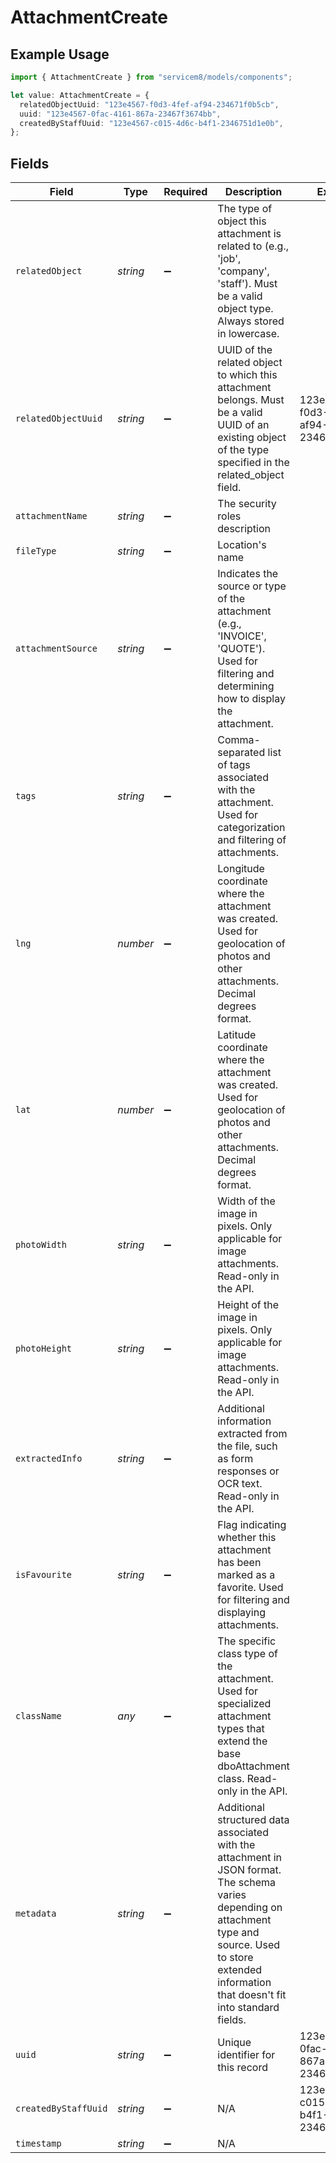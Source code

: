 # AttachmentCreate

## Example Usage

```typescript
import { AttachmentCreate } from "servicem8/models/components";

let value: AttachmentCreate = {
  relatedObjectUuid: "123e4567-f0d3-4fef-af94-234671f0b5cb",
  uuid: "123e4567-0fac-4161-867a-23467f3674bb",
  createdByStaffUuid: "123e4567-c015-4d6c-b4f1-2346751d1e0b",
};
```

## Fields

| Field                                                                                                                                                                                                          | Type                                                                                                                                                                                                           | Required                                                                                                                                                                                                       | Description                                                                                                                                                                                                    | Example                                                                                                                                                                                                        |
| -------------------------------------------------------------------------------------------------------------------------------------------------------------------------------------------------------------- | -------------------------------------------------------------------------------------------------------------------------------------------------------------------------------------------------------------- | -------------------------------------------------------------------------------------------------------------------------------------------------------------------------------------------------------------- | -------------------------------------------------------------------------------------------------------------------------------------------------------------------------------------------------------------- | -------------------------------------------------------------------------------------------------------------------------------------------------------------------------------------------------------------- |
| `relatedObject`                                                                                                                                                                                                | *string*                                                                                                                                                                                                       | :heavy_minus_sign:                                                                                                                                                                                             | The type of object this attachment is related to (e.g., 'job', 'company', 'staff'). Must be a valid object type. Always stored in lowercase.                                                                   |                                                                                                                                                                                                                |
| `relatedObjectUuid`                                                                                                                                                                                            | *string*                                                                                                                                                                                                       | :heavy_minus_sign:                                                                                                                                                                                             | UUID of the related object to which this attachment belongs. Must be a valid UUID of an existing object of the type specified in the related_object field.                                                     | 123e4567-f0d3-4fef-af94-234671f0b5cb                                                                                                                                                                           |
| `attachmentName`                                                                                                                                                                                               | *string*                                                                                                                                                                                                       | :heavy_minus_sign:                                                                                                                                                                                             | The security roles description                                                                                                                                                                                 |                                                                                                                                                                                                                |
| `fileType`                                                                                                                                                                                                     | *string*                                                                                                                                                                                                       | :heavy_minus_sign:                                                                                                                                                                                             | Location's name                                                                                                                                                                                                |                                                                                                                                                                                                                |
| `attachmentSource`                                                                                                                                                                                             | *string*                                                                                                                                                                                                       | :heavy_minus_sign:                                                                                                                                                                                             | Indicates the source or type of the attachment (e.g., 'INVOICE', 'QUOTE'). Used for filtering and determining how to display the attachment.                                                                   |                                                                                                                                                                                                                |
| `tags`                                                                                                                                                                                                         | *string*                                                                                                                                                                                                       | :heavy_minus_sign:                                                                                                                                                                                             | Comma-separated list of tags associated with the attachment. Used for categorization and filtering of attachments.                                                                                             |                                                                                                                                                                                                                |
| `lng`                                                                                                                                                                                                          | *number*                                                                                                                                                                                                       | :heavy_minus_sign:                                                                                                                                                                                             | Longitude coordinate where the attachment was created. Used for geolocation of photos and other attachments. Decimal degrees format.                                                                           |                                                                                                                                                                                                                |
| `lat`                                                                                                                                                                                                          | *number*                                                                                                                                                                                                       | :heavy_minus_sign:                                                                                                                                                                                             | Latitude coordinate where the attachment was created. Used for geolocation of photos and other attachments. Decimal degrees format.                                                                            |                                                                                                                                                                                                                |
| `photoWidth`                                                                                                                                                                                                   | *string*                                                                                                                                                                                                       | :heavy_minus_sign:                                                                                                                                                                                             | Width of the image in pixels. Only applicable for image attachments. Read-only in the API.                                                                                                                     |                                                                                                                                                                                                                |
| `photoHeight`                                                                                                                                                                                                  | *string*                                                                                                                                                                                                       | :heavy_minus_sign:                                                                                                                                                                                             | Height of the image in pixels. Only applicable for image attachments. Read-only in the API.                                                                                                                    |                                                                                                                                                                                                                |
| `extractedInfo`                                                                                                                                                                                                | *string*                                                                                                                                                                                                       | :heavy_minus_sign:                                                                                                                                                                                             | Additional information extracted from the file, such as form responses or OCR text. Read-only in the API.                                                                                                      |                                                                                                                                                                                                                |
| `isFavourite`                                                                                                                                                                                                  | *string*                                                                                                                                                                                                       | :heavy_minus_sign:                                                                                                                                                                                             | Flag indicating whether this attachment has been marked as a favorite. Used for filtering and displaying attachments.                                                                                          |                                                                                                                                                                                                                |
| `className`                                                                                                                                                                                                    | *any*                                                                                                                                                                                                          | :heavy_minus_sign:                                                                                                                                                                                             | The specific class type of the attachment. Used for specialized attachment types that extend the base dboAttachment class. Read-only in the API.                                                               |                                                                                                                                                                                                                |
| `metadata`                                                                                                                                                                                                     | *string*                                                                                                                                                                                                       | :heavy_minus_sign:                                                                                                                                                                                             | Additional structured data associated with the attachment in JSON format. The schema varies depending on attachment type and source. Used to store extended information that doesn't fit into standard fields. |                                                                                                                                                                                                                |
| `uuid`                                                                                                                                                                                                         | *string*                                                                                                                                                                                                       | :heavy_minus_sign:                                                                                                                                                                                             | Unique identifier for this record                                                                                                                                                                              | 123e4567-0fac-4161-867a-23467f3674bb                                                                                                                                                                           |
| `createdByStaffUuid`                                                                                                                                                                                           | *string*                                                                                                                                                                                                       | :heavy_minus_sign:                                                                                                                                                                                             | N/A                                                                                                                                                                                                            | 123e4567-c015-4d6c-b4f1-2346751d1e0b                                                                                                                                                                           |
| `timestamp`                                                                                                                                                                                                    | *string*                                                                                                                                                                                                       | :heavy_minus_sign:                                                                                                                                                                                             | N/A                                                                                                                                                                                                            |                                                                                                                                                                                                                |